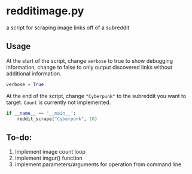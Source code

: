 # redditimage.py
a script for scraping image links off of a subreddit

## Usage
At the start of the script, change `verbose` to true to show debugging information, change to false to only output discovered links without additional information.
```python
verbose = True
```

At the end of the script, change `"Cyberpunk"` to the subreddit you want to target. `Count` is currently not implemented.
```python
if __name__ == '__main__':
	reddit_scrape("Cyberpunk", 10)
```

## To-do:
1. Implement image count loop
2. Implement imgur() function
3. implement parameters/arguments for operation from command line
